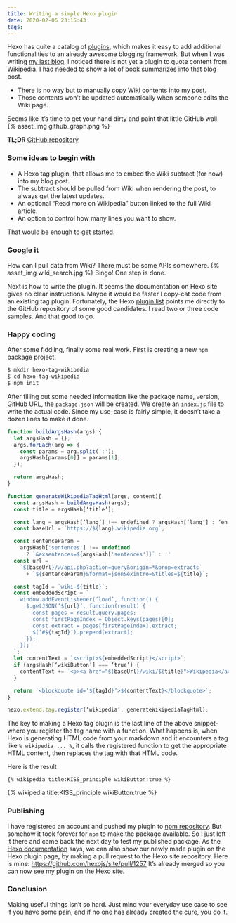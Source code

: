 ```yaml
---
title: Writing a simple Hexo plugin
date: 2020-02-06 23:15:43
tags:
---
```


Hexo has quite a catalog of [plugins](https://hexo.io/plugins/), which makes it easy to add additional functionalities to an already awesome blogging framework.
But when I was writing [my last blog](/2019/12/04/mf-advent-calendar-day-4/), I noticed there is not yet a plugin to quote content from Wikipedia.
I had needed to show a lot of book summarizes into that blog post.
<!-- more -->

- There is no way but to manually copy Wiki contents into my post.
- Those contents won’t be updated automatically when someone edits the Wiki page.

Seems like it’s time to ~~get your hand dirty and~~ paint that little GitHub wall.
{% asset_img github_graph.png %}

**TL;DR**
[GitHub repository](https://github.com/tuanna-hsp/hexo-tag-wikipedia)

### Some ideas to begin with
- A Hexo tag plugin, that allows me to embed the Wiki subtract (for now) into my blog post.
- The subtract should be pulled from Wiki when rendering the post, to always get the latest updates.
- An optional “Read more on Wikipedia” button linked to the full Wiki article.
- An option to control how many lines you want to show.

That would be enough to get started.

### Google it
How can I pull data from Wiki? There must be some APIs somewhere.
{% asset_img wiki_search.jpg %}
Bingo! One step is done.

Next is how to write the plugin. It seems the documentation on Hexo site gives no clear instructions.
Maybe it would be faster I copy-cat code from an existing tag plugin. Fortunately, the Hexo [plugin list](https://hexo.io/plugins/) points me directly to the GitHub repository of some good candidates.
I read two or three code samples. And that good to go.

### Happy coding
After some fiddling, finally some real work.
First is creating a new `npm` package project.
```bash
$ mkdir hexo-tag-wikipedia
$ cd hexo-tag-wikipedia
$ npm init
```
After filling out some needed information like the package name, version, GitHub URL, the `package.json` will be created. We create an `index.js` file to write the actual code.
Since my use-case is fairly simple, it doesn’t take a dozen lines to make it done.
```javascript
function buildArgsHash(args) {
  let argsHash = {};
  args.forEach(arg => {
    const params = arg.split(':');
    argsHash[params[0]] = params[1];
  });

  return argsHash;
}

function generateWikipediaTagHtml(args, content){
  const argsHash = buildArgsHash(args);
  const title = argsHash[‘title’];

  const lang = argsHash[‘lang’] !== undefined ? argsHash[‘lang’] : ‘en’;
  const baseUrl = `https://${lang}.wikipedia.org`;

  const sentenceParam =
    argsHash['sentences'] !== undefined
      ? `&exsentences=${argsHash['sentences']}` : ''
  const url =
    `${baseUrl}/w/api.php?action=query&origin=*&prop=extracts`
      + `${sentenceParam}&format=json&exintro=&titles=${title}`;

  const tagId = `wiki-${title}`;
  const embeddedScript = `
    window.addEventListener(‘load’, function() {
      $.getJSON(‘${url}’, function(result) {
        const pages = result.query.pages;
        const firstPageIndex = Object.keys(pages)[0];
        const extract = pages[firstPageIndex].extract;
        $(‘#${tagId}’).prepend(extract);
      });
    });
  `;
  let contentText = `<script>${embeddedScript}</script>`;
  if (argsHash[‘wikiButton’] === ‘true’) {
    contentText += `<p><a href="${baseUrl}/wiki/${title}">Wikipedia</a></p>`;
  }

  return `<blockquote id=’${tagId}’>${contentText}</blockquote>`;
}

hexo.extend.tag.register(‘wikipedia’, generateWikipediaTagHtml);
```
The key to making a Hexo tag plugin is the last line of the above snippet- where you register the tag name with a function.
What happens is, when Hexo is generating HTML code from your markdown and it encounters a tag like `% wikipedia ... %`, it calls the registered function to get the appropriate HTML content, then replaces the tag with that HTML code.

Here is the result

```
{% wikipedia title:KISS_principle wikiButton:true %}
```
{% wikipedia title:KISS_principle wikiButton:true %}

### Publishing
I have registered an account and pushed my plugin to [npm repository](https://www.npmjs.com/package/hexo-tag-wikipedia). But somehow it took forever for `npm` to make the package available. So I just left it there and came back the next day to test my published package.
As the [Hexo documentation](https://hexo.io/docs/plugins.html#Publishing) says, we can also show our newly made plugin on the Hexo plugin page, by making a pull request to the Hexo site repository. Here is mine:
https://github.com/hexojs/site/pull/1257
It’s already merged so you can now see my plugin on the Hexo site.

### Conclusion
Making useful things isn’t so hard. Just mind your everyday use case to see if you have some pain, and if no one has already created the cure, you do it.